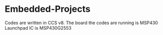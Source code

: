 # Embedded-Projects
Codes are written in CCS v8.
The board the codes are running is MSP430 Launchpad
IC is MSP430G2553
